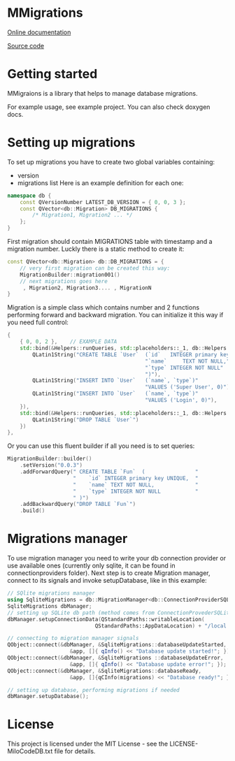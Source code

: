MMigrations
===

[Online documentation](https://docs.milosolutions.com/milo-code-db/mmigrations)

[Source code](https://github.com/milosolutions/mmigrations)

# Getting started

MMigraions is a library that helps to manage database migrations.

For example usage, see example project. You can also check doxygen docs.

# Setting up migrations

To set up migrations you have to create two global variables containing:
* version
* migrations list
Here is an example definition for each one:
```c++
namespace db {
    const QVersionNumber LATEST_DB_VERSION = { 0, 0, 3 };
    const QVector<db::Migration> DB_MIGRATIONS { 
        /* Migration1, Migration2 ... */ 
    };
}
```

First migration should contain MIGRATIONS table with timestamp and a migration 
number. Luckly there is a static method to create it:
```c++
const QVector<db::Migration> db::DB_MIGRATIONS = {
    // very first migration can be created this way:
    MigrationBuilder::migration001()
    // next migrations goes here 
     , Migration2, Migration3.... , MigrationN
}
```


Migration is a simple class which contains number and 2 functions performing 
forward and backward migration. You can initialize it this way if you need full
control:
```c++
{
    { 0, 0, 2 },    // EXAMPLE DATA
    std::bind(&Helpers::runQueries, std::placeholders::_1, db::Helpers::Queries {
        QLatin1String("CREATE TABLE `User`  (`id`   INTEGER primary key UNIQUE,"
                                            "`name`		TEXT NOT NULL,"
                                            "`type`	INTEGER NOT NULL"
                                            ")"),
        QLatin1String("INSERT INTO `User`   (`name`, `type`)"
                                            "VALUES ('Super User', 0)"),
        QLatin1String("INSERT INTO `User`   (`name`, `type`)"
                                            "VALUES ('Login', 0)"),
    }),
    std::bind(&Helpers::runQueries, std::placeholders::_1, db::Helpers::Queries {
        QLatin1String("DROP TABLE `User`")
    })
},
```

Or you can use this fluent builder if all you need is to set queries:
```c++
MigrationBuilder::builder()
    .setVersion("0.0.3")
    .addForwardQuery(" CREATE TABLE `Fun`  (                "
                     "    `id` INTEGER primary key UNIQUE,  "
                     "    `name` TEXT NOT NULL,             "
                     "    `type` INTEGER NOT NULL           "
                     " )")
    .addBackwardQuery("DROP TABLE `Fun`")
    .build()
```

# Migrations manager
To use migration manager you need to write your db connection provider or use 
available ones (currently only sqlite, it can be found in connectionproviders 
folder). Next step is to create Migration manager, connect to its signals
and invoke setupDatabase, like in this example:

```c++
// SQlite migrations manager 
using SqliteMigrations = db::MigrationManager<db::ConnectionProviderSQLite>;
SqliteMigrations dbManager;
// setting up SQLite db path (method comes from ConnectionProvederSQLite)
dbManager.setupConnectionData(QStandardPaths::writableLocation(
                            QStandardPaths::AppDataLocation) + "/local.db");

// connecting to migration manager signals
QObject::connect(&dbManager, &SqliteMigrations::databaseUpdateStarted,
                    &app, []{ qInfo() << "Database update started!"; });
QObject::connect(&dbManager, &SqliteMigrations ::databaseUpdateError,
                    &app, []{ qInfo() << "Database update error!"; });
QObject::connect(&dbManager, &SqliteMigrations::databaseReady,
                    &app, []{qCInfo(migrations) << "Database ready!"; });

// setting up database, performing migrations if needed
dbManager.setupDatabase();
```



# License

This project is licensed under the MIT License - see the LICENSE-MiloCodeDB.txt file for details.

